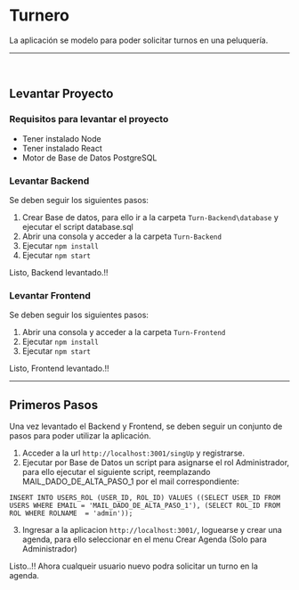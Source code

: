 # Turnero

La aplicación se modelo para poder solicitar turnos en una peluquería.


---

<br>

## Levantar Proyecto

### Requisitos para levantar el proyecto
* Tener instalado Node
* Tener instalado React
* Motor de Base de Datos PostgreSQL


### Levantar Backend

Se deben seguir los siguientes pasos:

1. Crear Base de datos, para ello ir a la carpeta `Turn-Backend\database` y ejecutar el script database.sql
2. Abrir una consola y acceder a la carpeta `Turn-Backend`
3. Ejecutar `npm install`
4. Ejecutar `npm start`

Listo, Backend levantado.!!


### Levantar Frontend

Se deben seguir los siguientes pasos:

1. Abrir una consola y acceder a la carpeta `Turn-Frontend`
2. Ejecutar `npm install`
3. Ejecutar `npm start`

Listo, Frontend levantado.!!

---

## Primeros Pasos

Una vez levantado el Backend y Frontend, se deben seguir un conjunto de pasos para poder utilizar la aplicación.

1. Acceder a la url `http://localhost:3001/singUp` y registrarse.
2. Ejecutar por Base de Datos un script para asignarse el rol Administrador, para ello ejecutar el siguiente script, reemplazando MAIL_DADO_DE_ALTA_PASO_1 por el mail correspondiente:

```
INSERT INTO USERS_ROL (USER_ID, ROL_ID) VALUES ((SELECT USER_ID FROM USERS WHERE EMAIL = 'MAIL_DADO_DE_ALTA_PASO_1'), (SELECT ROL_ID FROM ROL WHERE ROLNAME  = 'admin'));
```

3. Ingresar a la aplicacion `http://localhost:3001/`, loguearse y crear una agenda, para ello seleccionar en el menu Crear Agenda (Solo para Administrador)

Listo..!! Ahora cualqueir usuario nuevo podra solicitar un turno en la agenda.
